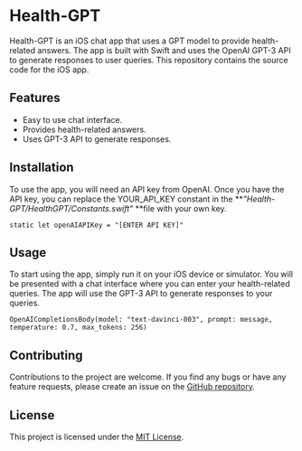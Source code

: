# Health-GPT
Health-GPT is an iOS chat app that uses a GPT model to provide health-related answers. The app is built with Swift and uses the OpenAI GPT-3 API to generate responses to user queries. This repository contains the source code for the iOS app.

## Features
- Easy to use chat interface.
- Provides health-related answers.
- Uses GPT-3 API to generate responses.

## Installation
To use the app, you will need an API key from OpenAI. Once you have the API key, you can replace the YOUR_API_KEY constant in the 
***"Health-GPT/HealthGPT/Constants.swift"*  **file with your own key.


`static let openAIAPIKey = "[ENTER API KEY]"`

## Usage
To start using the app, simply run it on your iOS device or simulator. You will be presented with a chat interface where you can enter your health-related queries. The app will use the GPT-3 API to generate responses to your queries.

`OpenAICompletionsBody(model: "text-davinci-003", prompt: message, temperature: 0.7, max_tokens: 256)`

## Contributing
Contributions to the project are welcome. If you find any bugs or have any feature requests, please create an issue on the [GitHub repository](https://github.com/dhairyachandra/Health-GPT/issues "GitHub repository").

## License
This project is licensed under the [MIT License](https://opensource.org/licenses/MIT "MIT License").
